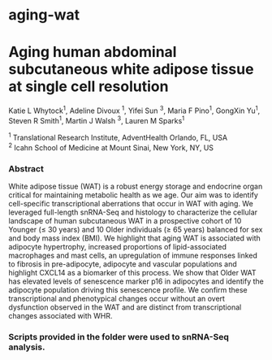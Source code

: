 # aging-wat
# Aging human abdominal subcutaneous white adipose tissue at single cell resolution
Katie L Whytock<sup>1</sup>, Adeline Divoux <sup>1</sup>, Yifei Sun <sup>3</sup>, Maria F Pino<sup>1</sup>, GongXin Yu<sup>1</sup>, Steven R Smith<sup>1</sup>, Martin J Walsh <sup>3</sup>, Lauren M Sparks<sup>1</sup>

<sup>1</sup> Translational Research Institute, AdventHealth Orlando, FL, USA <br>
<sup>2</sup> Icahn School of Medicine at Mount Sinai, New York, NY, US <br>


### Abstract
White adipose tissue (WAT) is a robust energy storage and endocrine organ critical for maintaining metabolic health as we age. Our aim was to identify cell-specific transcriptional aberrations that occur in WAT with aging. We leveraged full-length snRNA-Seq and histology to characterize the cellular landscape of human subcutaneous WAT in a prospective cohort of 10 Younger (≤ 30 years) and 10 Older individuals (≥ 65 years) balanced for sex and body mass index (BMI). We highlight that aging WAT is associated with adipocyte hypertrophy, increased proportions of lipid-associated macrophages and mast cells, an upregulation of immune responses linked to fibrosis in pre-adipocyte, adipocyte and vascular populations and highlight CXCL14 as a biomarker of this process. We show that Older WAT has elevated levels of senescence marker p16 in adipocytes and identify the adipocyte population driving this senescence profile. We confirm these transcriptional and phenotypical changes occur without an overt dysfunction observed in the WAT and are distinct from transcriptional changes associated with WHR. 

### Scripts provided in the folder were used to snRNA-Seq analysis. 
